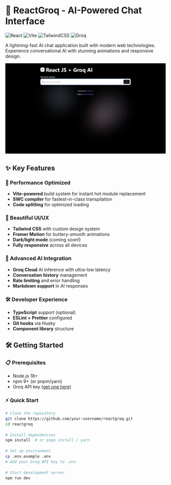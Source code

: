 # 🚀 ReactGroq - AI-Powered Chat Interface

![React](https://img.shields.io/badge/React-18+-61DAFB?logo=react&logoColor=white)
![Vite](https://img.shields.io/badge/Vite-4.x-646CFF?logo=vite&logoColor=white)
![TailwindCSS](https://img.shields.io/badge/TailwindCSS-3.x-06B6D4?logo=tailwind-css&logoColor=white)
![Groq](https://img.shields.io/badge/Groq-API-00B4AB?logo=groq&logoColor=white)

A lightning-fast AI chat application built with modern web technologies. Experience conversational AI with stunning animations and responsive design.

![ReactGroq Screenshot](./public/screenshot.jpg) 

## ✨ Key Features

### 🚀 Performance Optimized
- **Vite-powered** build system for instant hot module replacement
- **SWC compiler** for fastest-in-class transpilation
- **Code splitting** for optimized loading

### 🎨 Beautiful UI/UX
- **Tailwind CSS** with custom design system
- **Framer Motion** for buttery-smooth animations
- **Dark/light mode** (coming soon!)
- **Fully responsive** across all devices

### 🤖 Advanced AI Integration
- **Groq Cloud** AI inference with ultra-low latency
- **Conversation history** management
- **Rate limiting** and error handling
- **Markdown support** in AI responses

### 🛠 Developer Experience
- **TypeScript** support (optional)
- **ESLint + Prettier** configured
- **Git hooks** via Husky
- **Component library** structure

## 🛠️ Getting Started

### 📋 Prerequisites

- Node.js 18+
- npm 9+ (or pnpm/yarn)
- Groq API key ([get one here](https://console.groq.com))

### ⚡ Quick Start

```bash
# Clone the repository
git clone https://github.com/your-username/reactgroq.git
cd reactgroq

# Install dependencies
npm install  # or pnpm install / yarn

# Set up environment
cp .env.example .env
# Add your Groq API key to .env

# Start development server
npm run dev